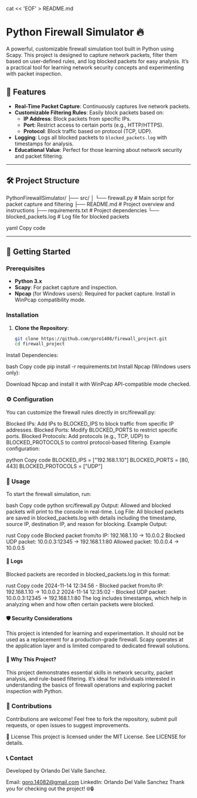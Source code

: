 cat << 'EOF' > README.md
# Python Firewall Simulator 🔥

A powerful, customizable firewall simulation tool built in Python using Scapy. This project is designed to capture network packets, filter them based on user-defined rules, and log blocked packets for easy analysis. It’s a practical tool for learning network security concepts and experimenting with packet inspection.

## 🌟 Features
- **Real-Time Packet Capture**: Continuously captures live network packets.
- **Customizable Filtering Rules**: Easily block packets based on:
  - **IP Address**: Block packets from specific IPs.
  - **Port**: Restrict access to certain ports (e.g., HTTP/HTTPS).
  - **Protocol**: Block traffic based on protocol (TCP, UDP).
- **Logging**: Logs all blocked packets to `blocked_packets.log` with timestamps for analysis.
- **Educational Value**: Perfect for those learning about network security and packet filtering.

---

## 🛠️ Project Structure
PythonFirewallSimulator/ ├── src/ │ └── firewall.py # Main script for packet capture and filtering ├── README.md # Project overview and instructions ├── requirements.txt # Project dependencies └── blocked_packets.log # Log file for blocked packets

yaml
Copy code

---

## 🚀 Getting Started

### Prerequisites
- **Python 3.x**
- **Scapy**: For packet capture and inspection.
- **Npcap** (for Windows users): Required for packet capture. Install in WinPcap compatibility mode.

### Installation
1. **Clone the Repository**:
   ```bash
   git clone https://github.com/goro1408/firewall_project.git
   cd firewall_project
Install Dependencies:

bash
Copy code
pip install -r requirements.txt
Install Npcap (Windows users only):

Download Npcap and install it with WinPcap API-compatible mode checked.
### ⚙️ Configuration
You can customize the firewall rules directly in src/firewall.py:

Blocked IPs: Add IPs to BLOCKED_IPS to block traffic from specific IP addresses.
Blocked Ports: Modify BLOCKED_PORTS to restrict specific ports.
Blocked Protocols: Add protocols (e.g., TCP, UDP) to BLOCKED_PROTOCOLS to control protocol-based filtering.
Example configuration:

python
Copy code
BLOCKED_IPS = ["192.168.1.10"]
BLOCKED_PORTS = [80, 443]
BLOCKED_PROTOCOLS = ["UDP"]
### 📝 Usage
To start the firewall simulation, run:

bash
Copy code
python src/firewall.py
Output: Allowed and blocked packets will print to the console in real-time.
Log File: All blocked packets are saved in blocked_packets.log with details including the timestamp, source IP, destination IP, and reason for blocking.
Example Output:

rust
Copy code
Blocked packet from/to IP: 192.168.1.10 -> 10.0.0.2
Blocked UDP packet: 10.0.0.3:12345 -> 192.168.1.1:80
Allowed packet: 10.0.0.4 -> 10.0.0.5
#### 📄 Logs
Blocked packets are recorded in blocked_packets.log in this format:

rust
Copy code
2024-11-14 12:34:56 - Blocked packet from/to IP: 192.168.1.10 -> 10.0.0.2
2024-11-14 12:35:02 - Blocked UDP packet: 10.0.0.3:12345 -> 192.168.1.1:80
The log includes timestamps, which help in analyzing when and how often certain packets were blocked.

#### 🛡️ Security Considerations
This project is intended for learning and experimentation. It should not be used as a replacement for a production-grade firewall. Scapy operates at the application layer and is limited compared to dedicated firewall solutions.

#### 🤔 Why This Project?
This project demonstrates essential skills in network security, packet analysis, and rule-based filtering. It’s ideal for individuals interested in understanding the basics of firewall operations and exploring packet inspection with Python.

### 🤝 Contributions
Contributions are welcome! Feel free to fork the repository, submit pull requests, or open issues to suggest improvements.

📄 License
This project is licensed under the MIT License. See LICENSE for details.

### 📞 Contact
Developed by Orlando Del Valle Sanchez.

Email: goro.14082@gmail.com
LinkedIn: Orlando Del Valle Sanchez
Thank you for checking out the project! 🌐🔒


